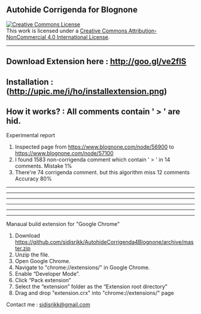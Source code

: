 Autohide Corrigenda for Blognone
----------------------------------------------------------------------------
<a rel="license" href="http://creativecommons.org/licenses/by-nc/4.0/"><img alt="Creative Commons License" style="border-width:0" src="http://i.creativecommons.org/l/by-nc/4.0/88x31.png" /></a><br />This work is licensed under a <a rel="license" href="http://creativecommons.org/licenses/by-nc/4.0/">Creative Commons Attribution-NonCommercial 4.0 International License</a>.

----------------------------------------------------------------------------

Download Extension here :  http://goo.gl/ve2flS
----------------------------------------------------------------------------

Installation : (http://upic.me/i/ho/installextension.png)
----------------------------------------------------------------------------

How it works? :  All comments contain ' > ' are hid.
----------------------------------------------------------------------------

Experimental report  

1. Inspected page from https://www.blognone.com/node/56900 to https://www.blognone.com/node/57100
2. I found 1583 non-corrigenda comment which contain ' > ' in 14 comments.
      Mistake  1%
3. There're 74 corrigenda comment. but this algorithm miss 12 comments 
      Accuracy 80%

----------------------------------------------------------------------------
----------------------------------------------------------------------------
----------------------------------------------------------------------------
----------------------------------------------------------------------------
----------------------------------------------------------------------------
----------------------------------------------------------------------------

Manaual build extension  for "Google Chrome"

1. Download https://github.com/sidisrikk/AutohideCorrigenda4Blognone/archive/master.zip
2. Unzip the file.
3. Open Google Chrome.
4. Navigate to "chrome://extensions/" in Google Chrome. 
5. Enable “Developer Mode”.
6. Click “Pack extension” 
7. Select the “extension” folder as the “Extension root directory”
8. Drag and drop "extension.crx" into "chrome://extensions/" page



Contact me : sidisrikk@gmail.com
